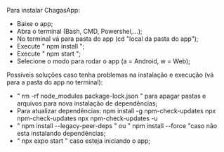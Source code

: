 Para instalar ChagasApp:

- Baixe o app;
- Abra o terminal (Bash, CMD, Powershel,...);
- No terminal vá para pasta do app (cd "local da pasta do app");
- Execute " npm install ";
- Execute  " npm start "; 
- Selecione o modo para rodar o app (a = Android, w = Web);

Possíveis soluções caso tenha problemas na instalação e execução (vá para a pasta do app no terminal):
- " rm -rf node_modules package-lock.json " para apagar pastas e arquivos para nova instalação de dependências;
- Para atualizar dependências:
    npm install -g npm-check-updates
    npx npm-check-updates
    npx npm-check-updates -u
- " npm install --legacy-peer-deps " ou " npm install --force "caso não esta instalando dependências;
- " npx expo start " caso esteja iniciando o app;
